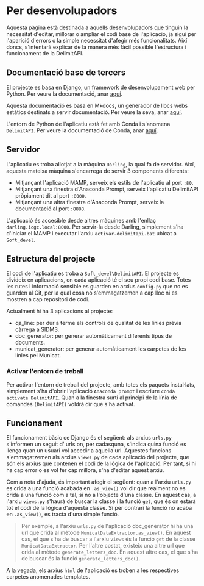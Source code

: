 # Per desenvolupadors

Aquesta pàgina està destinada a aquells desenvolupadors que tinguin la necessitat d'editar,
millorar o ampliar el codi base de l'aplicació, ja sigui per l'aparició d'errors o la simple
necessitat d'afegir més funcionalitats. Així doncs, s'intentarà explicar de la manera més fàcil
possible l'estructura i funcionament de la DelimitAPI.

## Documentació base de tercers

El projecte es basa en Django, un framework de desenvolupament web per Python. Per veure la documentació,
anar [aquí](https://www.djangoproject.com/).

Aquesta documentació es basa en Mkdocs, un generador de llocs webs estàtics destinats a 
servir documentació. Per veure la seva, anar [aquí](https://www.mkdocs.org/).

L'entorn de Python de l'aplicatiu està fet amb Conda i s'anomena `DelimitAPI`. Per veure la documentació
de Conda, anar [aquí](https://docs.conda.io/en/latest//).

## Servidor

L'aplicatiu es troba allotjat a la màquina `Darling`, la qual fa de servidor. Així, aquesta mateixa
màquina s'encarrega de servir 3 components diferents:
 - Mitjançant l'aplicació MAMP, serveix els estils de l'aplicatiu al port `:80`.
 - Mitjançant una finestra d'Anaconda Prompt, serveix l'aplicatiu DelimitAPI pròpiament dit al port `:8000`.
 - Mitjançant una altra finestra d'Anaconda Prompt, serveix la documentació al port `:8888`.

L'aplicació és accesible desde altres màquines amb l'enllaç `darling.icgc.local:8000`. Per servir-la desde Darling, 
simplement s'ha d'iniciar el MAMP i executar l'arxiu `activar-delimitapi.bat` ubicat a `Soft_devel`.

## Estructura del projecte

El codi de l'aplicatiu es troba a `Soft_devel\DelimitAPI`. El projecte es divideix en aplicacions, on cada aplicació
té el seu propi codi base. Totes les rutes i informació sensible es guarden en arxius `config.py` que no es
guarden al Git, per la qual cosa no s'emmagatzemen a cap lloc ni es mostren a cap repositori de codi.

Actualment hi ha 3 aplicacions al projecte:
 - qa_line: per dur a terme els controls de qualitat de les línies prèvia càrrega a SIDM3.
 - doc_generator: per generar automàticament diferents tipus de documents.
 - municat_generator: per generar automàticament les carpetes de les línies pel Municat.

### Activar l'entorn de treball

Per activar l'entorn de treball del projecte, amb totes els paquets instal·lats, simplement s'ha
d'obrir l'aplicació `Anaconda prompt` i escriure `conda activate DelimitAPI`. Quan a la finestra surti
al principi de la línia de comandes `(DelimitAPI)` voldrà dir que s'ha activat.

## Funcionament

El funcionament bàsic ce Django és el següent: als arxius `urls.py` s'informen un seguit d'
urls on, per cadasquna, s'indica quina funció es llença quan un usuari vol accedir a aquella url.
Aquestes funcions s'emmagatzemen als arxius `views.py` de cada aplicació del projecte, que són els arxius que contenen el
codi de la lógica de l'aplicació. Per tant, si hi ha cap error o es vol fer cap millora, s'ha d'editar aquest arxiu.

Com a nota d'ajuda, és important afegir el següent: quan a l'arxiu `urls.py` es crida
a una funció acabada en `.as_view()` vol dir que realment no es crida a una funció com a tal,
si no a l'objecte d'una classe. En aquest cas, a l'arxiu `views.py` s'haurà de buscar la classe
i la funció `get`, que és on estarà tot el codi de la lógica d'aquesta classe. Si per contrari la funció no
acaba en `.as_view()`, es tracta d'una simple funció.

> Per exemple, a l'arxiu `urls.py` de l'aplicació doc_generator hi ha una url que crida al mètode `MunicatDataExtractor.as_view()`. En
aquest cas, el que s'ha de buscar a l'arxiu `views` és la funció `get` de la classe `MunicatDataExtractor`. Per l'altre costat,
existeix una altre url que crida al mètode `generate_letters_doc`. En aquest altre cas, el que 
s'ha de buscar és la funció `generate_letters_doc()`.

A la vegada, els arxius `html` de l'aplicació es troben a les respectives carpetes
anomenades templates. 